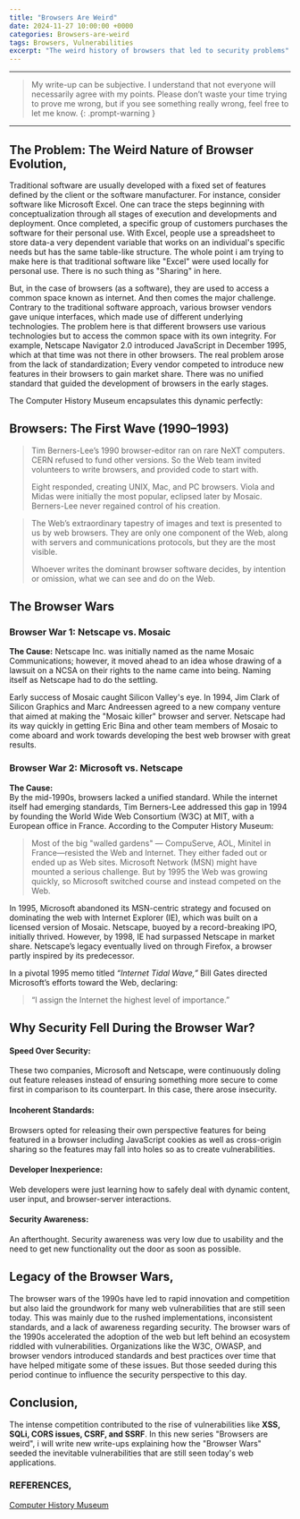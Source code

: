 ```yaml
---
title: "Browsers Are Weird"
date: 2024-11-27 10:00:00 +0000
categories: Browsers-are-weird
tags: Browsers, Vulnerabilities
excerpt: "The weird history of browsers that led to security problems"
---
```


---

> My write-up can be subjective. I understand that not everyone will necessarily agree with my points. Please don’t waste your time trying to prove me wrong, but if you see something really wrong, feel free to let me know.
> {: .prompt-warning }

---

## The Problem: The Weird Nature of Browser Evolution,

Traditional software are usually developed with a fixed set of features defined by the client or the software manufacturer. For instance, consider software like Microsoft Excel. One can trace the steps beginning with conceptualization through all stages of execution and developments and deployment. Once completed, a specific group of customers purchases the software for their personal use. With Excel, people use a spreadsheet to store data-a very dependent variable that works on an individual's specific needs but has the same table-like structure. The whole point i am trying to make here is that traditional software like "Excel" were used locally for personal use.
There is no such thing as "Sharing" in here.

But, in the case of browsers (as a software), they are used to access a common space known as internet. And then comes the major challenge. Contrary to the traditional software approach, various browser vendors gave unique interfaces, which made use of different underlying technologies. The problem here is that different browsers use various technologies but to access the common space with its own integrity. For example, Netscape Navigator 2.0 introduced JavaScript in December 1995, which at that time was not there in other browsers. The real problem arose from the lack of standardization; Every vendor competed to introduce new features in their browsers to gain market share. There was no unified standard that guided the development of browsers in the early stages.

The Computer History Museum encapsulates this dynamic perfectly:

## Browsers: The First Wave (1990–1993)

> Tim Berners-Lee’s 1990 browser-editor ran on rare NeXT computers. CERN refused to fund other versions. So the Web team invited volunteers to write browsers, and provided code to start with.
>
> Eight responded, creating UNIX, Mac, and PC browsers. Viola and Midas were initially the most popular, eclipsed later by Mosaic. Berners-Lee never regained control of his creation.

> The Web’s extraordinary tapestry of images and text is presented to us by web browsers. They are only one component of the Web, along with servers and communications protocols, but they are the most visible.
>
> Whoever writes the dominant browser software decides, by intention or omission, what we can see and do on the Web.

## The Browser Wars

### Browser War 1: Netscape vs. Mosaic

**The Cause:**
Netscape Inc. was initially named as the name Mosaic Communications; however, it moved ahead to an idea whose drawing of a lawsuit on a NCSA on their rights to the name came into being. Naming itself as Netscape had to do the settling.

Early success of Mosaic caught Silicon Valley's eye. In 1994, Jim Clark of Silicon Graphics and Marc Andreessen agreed to a new company venture that aimed at making the "Mosaic killer" browser and server. Netscape had its way quickly in getting Eric Bina and other team members of Mosaic to come aboard and work towards developing the best web browser with great results.

### Browser War 2: Microsoft vs. Netscape

**The Cause:**  
By the mid-1990s, browsers lacked a unified standard. While the internet itself had emerging standards, Tim Berners-Lee addressed this gap in 1994 by founding the World Wide Web Consortium (W3C) at MIT, with a European office in France. According to the Computer History Museum:

> Most of the big "walled gardens" — CompuServe, AOL, Minitel in France—resisted the Web and Internet. They either faded out or ended up as Web sites. Microsoft Network (MSN) might have mounted a serious challenge. But by 1995 the Web was growing quickly, so Microsoft switched course and instead competed on the Web.

In 1995, Microsoft abandoned its MSN-centric strategy and focused on dominating the web with Internet Explorer (IE), which was built on a licensed version of Mosaic. Netscape, buoyed by a record-breaking IPO, initially thrived. However, by 1998, IE had surpassed Netscape in market share. Netscape’s legacy eventually lived on through Firefox, a browser partly inspired by its predecessor.

In a pivotal 1995 memo titled _“Internet Tidal Wave,”_ Bill Gates directed Microsoft’s efforts toward the Web, declaring:

> “I assign the Internet the highest level of importance.”

## Why Security Fell During the Browser War?

#### Speed Over Security:

These two companies, Microsoft and Netscape, were continuously doling out feature releases instead of ensuring something more secure to come first in comparison to its counterpart. In this case, there arose insecurity.

#### Incoherent Standards:

Browsers opted for releasing their own perspective features for being featured in a browser including JavaScript cookies as well as cross-origin sharing so the features may fall into holes so as to create vulnerabilities.

#### Developer Inexperience:

Web developers were just learning how to safely deal with dynamic content, user input, and browser-server interactions.

#### Security Awareness:

An afterthought. Security awareness was very low due to usability and the need to get new functionality out the door as soon as possible.

## Legacy of the Browser Wars,

The browser wars of the 1990s have led to rapid innovation and competition but also laid the groundwork for many web vulnerabilities that are still seen today. This was mainly due to the rushed implementations, inconsistent standards, and a lack of awareness regarding security.
The browser wars of the 1990s accelerated the adoption of the web but left behind an ecosystem riddled with vulnerabilities. Organizations like the W3C, OWASP, and browser vendors introduced standards and best practices over time that have helped mitigate some of these issues. But those seeded during this period continue to influence the security perspective to this day.

## Conclusion,

The intense competition contributed to the rise of vulnerabilities like **XSS, SQLi, CORS issues, CSRF, and SSRF**. In this new series "Browsers are weird", i will write new write-ups explaining how the "Browser Wars" seeded the inevitable vulnerabilities that are still seen today's web applications.

### REFERENCES,

[Computer History Museum](https://www.computerhistory.org/revolution/the-web/20/389)
